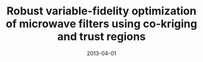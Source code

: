 ---
title: "Robust variable-fidelity optimization of microwave filters using co-kriging and trust regions"
date: "2013-04-01"
authors: ["S. Koziel", "L. Leifsson", "I. Couckuyt", "T. Dhaene"]
publication_types: ["2"]
publication: "*Microwave and Optical Technology Letters*"
doi: "10.1002/mop.27447"
---